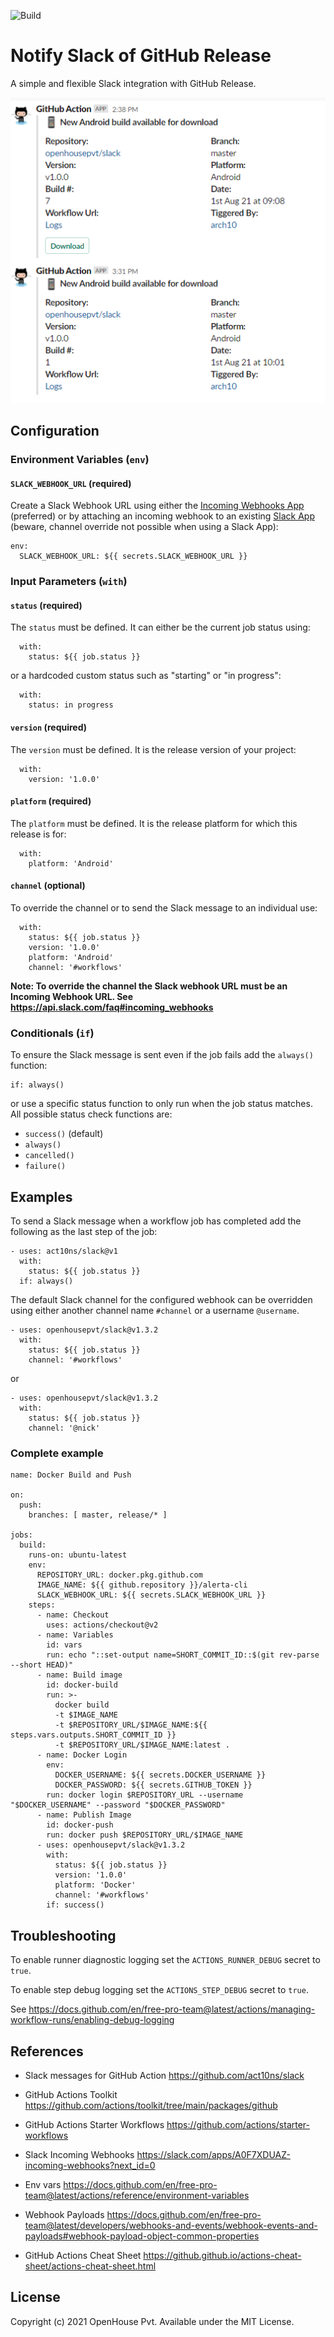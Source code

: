 ![Build](https://github.com/openhousepvt/slack/workflows/build-test/badge.svg)

# Notify Slack of GitHub Release

A simple and flexible Slack integration with GitHub Release.

<img src="./docs/images/example1.png" width="540" title="Slack Example #1">

## Configuration

### Environment Variables (`env`)

#### `SLACK_WEBHOOK_URL` (required)

Create a Slack Webhook URL using either the
[Incoming Webhooks App](https://slack.com/apps/A0F7XDUAZ-incoming-webhooks?next_id=0)
(preferred) or by attaching an incoming webhook to an existing
[Slack App](https://api.slack.com/apps) (beware, channel override not possible
when using a Slack App):

    env:
      SLACK_WEBHOOK_URL: ${{ secrets.SLACK_WEBHOOK_URL }}

### Input Parameters (`with`)

#### `status` (required)

The `status` must be defined. It can either be the current job status
using:

      with: 
        status: ${{ job.status }}

or a hardcoded custom status such as "starting" or "in progress":

      with: 
        status: in progress

#### `version` (required)

The `version` must be defined. It is the release version of your project:

      with: 
        version: '1.0.0'

#### `platform` (required)

The `platform` must be defined. It is the release platform for which this release is for:

      with: 
        platform: 'Android'

#### `channel` (optional)

To override the channel or to send the Slack message to an individual
use:

      with: 
        status: ${{ job.status }}
        version: '1.0.0'
        platform: 'Android'
        channel: '#workflows'

**Note: To override the channel the Slack webhook URL must be an
Incoming Webhook URL. See https://api.slack.com/faq#incoming_webhooks**

### Conditionals (`if`)

To ensure the Slack message is sent even if the job fails add the
`always()` function:

    if: always()

or use a specific status function to only run when the job status
matches. All possible status check functions are:

* `success()` (default)
* `always()`
* `cancelled()`
* `failure()`

## Examples

To send a Slack message when a workflow job has completed add the
following as the last step of the job:

    - uses: act10ns/slack@v1
      with: 
        status: ${{ job.status }}
      if: always()

The default Slack channel for the configured webhook can be overridden
using either another channel name `#channel` or a username `@username`.

    - uses: openhousepvt/slack@v1.3.2
      with: 
        status: ${{ job.status }}
        channel: '#workflows'

or

    - uses: openhousepvt/slack@v1.3.2
      with: 
        status: ${{ job.status }}
        channel: '@nick'

### Complete example

    name: Docker Build and Push

    on:
      push:
        branches: [ master, release/* ]

    jobs:
      build:
        runs-on: ubuntu-latest
        env:
          REPOSITORY_URL: docker.pkg.github.com
          IMAGE_NAME: ${{ github.repository }}/alerta-cli
          SLACK_WEBHOOK_URL: ${{ secrets.SLACK_WEBHOOK_URL }}
        steps:
          - name: Checkout
            uses: actions/checkout@v2
          - name: Variables
            id: vars
            run: echo "::set-output name=SHORT_COMMIT_ID::$(git rev-parse --short HEAD)"
          - name: Build image
            id: docker-build
            run: >-
              docker build
              -t $IMAGE_NAME
              -t $REPOSITORY_URL/$IMAGE_NAME:${{ steps.vars.outputs.SHORT_COMMIT_ID }}
              -t $REPOSITORY_URL/$IMAGE_NAME:latest .
          - name: Docker Login
            env:
              DOCKER_USERNAME: ${{ secrets.DOCKER_USERNAME }}
              DOCKER_PASSWORD: ${{ secrets.GITHUB_TOKEN }}
            run: docker login $REPOSITORY_URL --username "$DOCKER_USERNAME" --password "$DOCKER_PASSWORD"
          - name: Publish Image
            id: docker-push
            run: docker push $REPOSITORY_URL/$IMAGE_NAME
          - uses: openhousepvt/slack@v1.3.2
            with:
              status: ${{ job.status }}
              version: '1.0.0'
              platform: 'Docker'
              channel: '#workflows'
            if: success()


## Troubleshooting

To enable runner diagnostic logging set the `ACTIONS_RUNNER_DEBUG` secret to `true`.

To enable step debug logging set the `ACTIONS_STEP_DEBUG` secret to `true`.

See https://docs.github.com/en/free-pro-team@latest/actions/managing-workflow-runs/enabling-debug-logging

## References

* Slack messages for GitHub Action https://github.com/act10ns/slack
* GitHub Actions Toolkit https://github.com/actions/toolkit/tree/main/packages/github
* GitHub Actions Starter Workflows https://github.com/actions/starter-workflows
* Slack Incoming Webhooks https://slack.com/apps/A0F7XDUAZ-incoming-webhooks?next_id=0

* Env vars https://docs.github.com/en/free-pro-team@latest/actions/reference/environment-variables
* Webhook Payloads https://docs.github.com/en/free-pro-team@latest/developers/webhooks-and-events/webhook-events-and-payloads#webhook-payload-object-common-properties
* GitHub Actions Cheat Sheet https://github.github.io/actions-cheat-sheet/actions-cheat-sheet.html

## License

Copyright (c) 2021 OpenHouse Pvt. Available under the MIT License.
